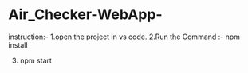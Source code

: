 # Air_Checker-WebApp-

instruction:-
1.open the project in vs code.
2.Run the Command :- 
npm install

3. npm start

